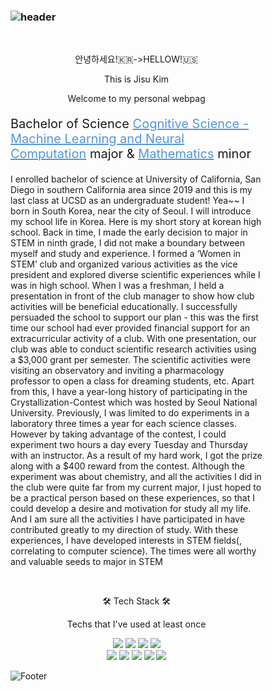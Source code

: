 ### ![header](https://capsule-render.vercel.app/api?type=waving&color=auto&height=300&width=300&section=header&text=JISU%20KIM&fontSize=90&animation=fadeIn&fontAlignY=38&desc=I%20WILL%20INTRODUCE%20MYSELF🦈%20FOLLOW%20ME!&descAlignY=51&descAlign=62)

<div class="yourWidth">
<br>
<p align="center"> 안녕하세요!🇰🇷->HELLOW!🇺🇸 </p>
<p align="center"> This is Jisu Kim </p>
<p align="center"> Welcome to my personal webpag </p>
<p style="font-size:20px;">Bachelor of Science <a href="https://cogsci.ucsd.edu/undergraduates/major/machine-learning.html" style="color: #5396d9" target="_blank" title="UCSD'cogs Website">Cognitive Science - Machine Learning and Neural Computation</a> major & <a href="https://www.ucsd.edu/catalog/curric/MATH-ug.html" style="color: #5396d9" target="_blank" title="UCSD'math Website">Mathematics</a> minor</p>

I enrolled bachelor of science at University of California, San Diego in southern California area since 2019 and this is my last class at UCSD as an undergraduate student! Yea~~
I born in South Korea, near the city of Seoul. I will introduce my school life in Korea. Here is my short story at korean high school.
Back in time, I made the early decision to major in STEM in ninth grade, I did not make a boundary between myself and study and experience. I formed a ‘Women in STEM’ club and organized various activities as the vice president and explored diverse scientific experiences while I was in high school. When I was a freshman, I held a presentation in front of the club manager to show how club activities will be beneficial educationally. I successfully persuaded the school to support our plan - this was the first time our school had ever provided financial support for an extracurricular activity of a club. With one presentation, our club was able to conduct scientific research activities using a $3,000 grant per semester. The scientific activities were visiting an observatory and inviting a pharmacology professor to open a class for dreaming students, etc. Apart from this, I have a year-long history of participating in the Crystallization-Contest which was hosted by Seoul National University. Previously, I was limited to do experiments in a laboratory three times a year for each science classes. However by taking advantage of the contest, I could experiment two hours a day every Tuesday and Thursday with an instructor. As a result of my hard work, I got the prize along with a $400 reward from the contest. Although the experiment was about chemistry, and all the activities I did in the club were quite far from my current major, I just hoped to be a practical person based on these experiences, so that I could develop a desire and motivation for study all my life. And I am sure all the activities I have participated in have contributed greatly to my direction of study. With these experiences, I have developed interests in STEM fields(, correlating to computer science). The times were all worthy and valuable seeds to major in STEM

<br>

<P align="center">🛠 Tech Stack 🛠</P>

<p align="center"> Techs that I've used at least once </p>

<p align="center">
  <img src="https://img.shields.io/badge/Python-3766AB?style=flat-square&logo=Python&logoColor=white"/>
  <img src="https://img.shields.io/badge/Java-007396?style=flat-square&logo=Java&logoColor=white"/> 
  <img src="https://img.shields.io/badge/MySQL-4479A1?style=flat-square&logo= MySQL&logoColor=white"/>
  <img src="https://img.shields.io/badge/Linux-FCC624?style=flat-square&logo= Linux&logoColor=white"/>
  <br>
  <img src="https://img.shields.io/badge/HTML-E34F26?style=flat-square&logo= HTML&logoColor=white"/>
  <img src="https://img.shields.io/badge/css-1572B6?style=flat-square&logo=css3&logoColor=white"/> 
  <img src="https://img.shields.io/badge/scikit-learn-F7931E?style=flat-square&logo=scikit-learn&logoColor=white"/>
  <img src="https://img.shields.io/badge/TensorFlow-FF6F00?style=flat-square&logo= TensorFlow&logoColor=white"/> 
  <img src="https://img.shields.io/badge/GitHub-181717?style=flat-square&logo= GitHub&logoColor=white"/>
</p>
</div>

<style>
.yourWidth{
width: 80%;
}
</style>

![Footer](https://capsule-render.vercel.app/api?type=waving&color=auto&height=350&section=footer)
